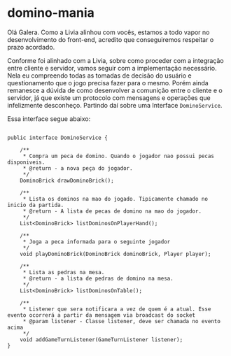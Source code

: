 domino-mania
============


Olá Galera. Como a Livia alinhou com vocês, estamos a todo vapor no desenvolvimento do front-end, acredito que conseguiremos respeitar o prazo acordado.

Conforme foi alinhado com a Livia, sobre como proceder com a integração entre cliente e servidor, vamos seguir com a implementação necessário. Nela eu compreendo todas as tomadas de decisão do usuário e questionamento que o jogo precisa fazer para o mesmo. Porém ainda remanesce a dúvida de como desenvolver a comunição entre o cliente e o servidor, já que existe um protocolo com mensagens e operações que infelizmente desconheço. Partindo daí sobre uma Interface `DominoService`.

Essa interface segue abaixo:
```(java)

public interface DominoService {

	/**
	 * Compra um peca de domino. Quando o jogador nao possui pecas disponiveis.
	 * @return - a nova peça do jogador.
	 */
	DominoBrick drawDominoBrick();

	/**
	 * Lista os dominos na mao do jogado. Tipicamente chamado no inicio da partida.
	 * @return - A lista de pecas de domino na mao do jogador.
	 */
	List<DominoBrick> listDominosOnPlayerHand();
	
	/**
	 * Joga a peca informada para o seguinte jogador
	 */
	void playDominoBrick(DominoBrick dominoBrick, Player player);
	
	/**
	 * Lista as pedras na mesa.
	 * @return - a lista de pedras de domino na mesa.
	 */
	List<DominoBrick> listDominosOnTable();

	/**
	 * Listener que sera notificara a vez de quem é a atual. Esse evento ocorrerá a partir da mensagem via broadcast do socket
	 * @param listener - Classe listener, deve ser chamada no evento acima
	 */
	void addGameTurnListener(GameTurnListener listener);
}

```
